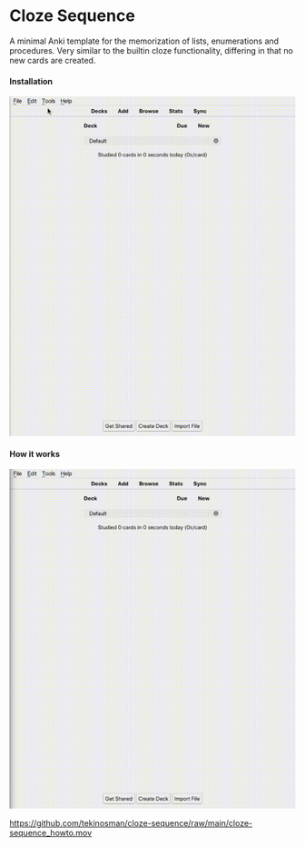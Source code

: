 # Cloze Sequence

A minimal Anki template for the memorization of lists, enumerations and procedures. Very similar to the builtin cloze functionality, differing in that no new cards are created.

#### Installation

![Installation of Cloze Sequence](cloze-sequence_installation.gif)

#### How it works

![How Cloze Sequence works](cloze-sequence_howto.gif)

https://github.com/tekinosman/cloze-sequence/raw/main/cloze-sequence_howto.mov
